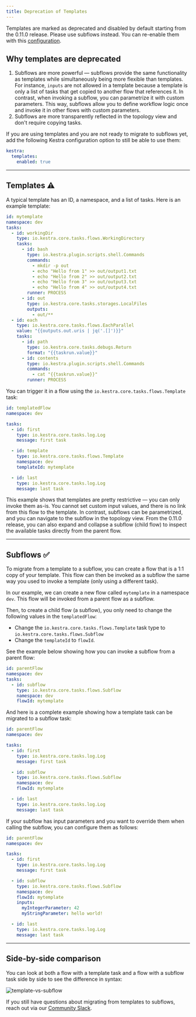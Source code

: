 ```yaml
---
title: Deprecation of Templates
---
```


Templates are marked as deprecated and disabled by default starting from the 0.11.0 release. Please use subflows instead. You can re-enable them with this [configuration](../09.administrator-guide/01.configuration/05.others.md).


## Why templates are deprecated

1. Subflows are more powerful — subflows provide the same functionality as templates while simultaneously being more flexible than templates. For instance,  `inputs` are not allowed in a template because a template is only a list of tasks that get copied to another flow that references it. In contrast, when invoking a subflow, you can parametrize it with custom parameters. This way, subflows allow you to define workflow logic once and invoke it in other flows with custom parameters.
2. Subflows are more transparently reflected in the topology view and don't require copying tasks.


If you are using templates and you are not ready to migrate to subflows yet, add the following Kestra configuration option to still be able to use them:

```yaml
kestra:
  templates:
    enabled: true
```


---

## Templates :warning:

A typical template has an ID, a namespace, and a list of tasks. Here is an example template:

```yaml
id: mytemplate
namespace: dev
tasks:
  - id: workingDir
    type: io.kestra.core.tasks.flows.WorkingDirectory
    tasks:
      - id: bash
        type: io.kestra.plugin.scripts.shell.Commands
        commands:
          - mkdir -p out
          - echo "Hello from 1" >> out/output1.txt
          - echo "Hello from 2" >> out/output2.txt
          - echo "Hello from 3" >> out/output3.txt
          - echo "Hello from 4" >> out/output4.txt
        runner: PROCESS
      - id: out
        type: io.kestra.core.tasks.storages.LocalFiles
        outputs:
          - out/**
  - id: each
    type: io.kestra.core.tasks.flows.EachParallel
    value: "{{outputs.out.uris | jq('.[]')}}"
    tasks:
      - id: path
        type: io.kestra.core.tasks.debugs.Return
        format: "{{taskrun.value}}"
      - id: contents
        type: io.kestra.plugin.scripts.shell.Commands
        commands:
          - cat "{{taskrun.value}}"
        runner: PROCESS
```

You can trigger it in a flow using the `io.kestra.core.tasks.flows.Template` task:

```yaml
id: templatedFlow
namespace: dev

tasks:
  - id: first
    type: io.kestra.core.tasks.log.Log
    message: first task

  - id: template
    type: io.kestra.core.tasks.flows.Template
    namespace: dev
    templateId: mytemplate

  - id: last
    type: io.kestra.core.tasks.log.Log
    message: last task
```

This example shows that templates are pretty restrictive — you can only invoke them as-is. You cannot set custom input values, and there is no link from this flow to the template. In contrast, subflows can be parametrized, and you can navigate to the subflow in the topology view. From the 0.11.0 release, you can also expand and collapse a subflow (child flow) to inspect the available tasks directly from the parent flow.

---

## Subflows ✅

To migrate from a template to a subflow, you can create a flow that is a 1:1 copy of your template. This flow can then be invoked as a subflow the same way you used to invoke a template (only using a different task).

In our example, we can create a new flow called `mytemplate` in a namespace `dev`. This flow will be invoked from a parent flow as a subflow.

Then, to create a child flow (a subflow), you only need to change the following values in the `templatedFlow`:
- Change the `io.kestra.core.tasks.flows.Template` task type to `io.kestra.core.tasks.flows.Subflow`
- Change the `templateId` to `flowId`.

See the example below showing how you can invoke a subflow from a parent flow:

```yaml
id: parentFlow
namespace: dev
tasks:
  - id: subflow
    type: io.kestra.core.tasks.flows.Subflow
    namespace: dev
    flowId: mytemplate
```

And here is a complete example showing how a template task can be migrated to a subflow task:

```yaml
id: parentFlow
namespace: dev

tasks:
  - id: first
    type: io.kestra.core.tasks.log.Log
    message: first task

  - id: subflow
    type: io.kestra.core.tasks.flows.Subflow
    namespace: dev
    flowId: mytemplate

  - id: last
    type: io.kestra.core.tasks.log.Log
    message: last task
```

If your subflow has input parameters and you want to override them when calling the subflow, you can configure them as follows:

```yaml
id: parentFlow
namespace: dev

tasks:
  - id: first
    type: io.kestra.core.tasks.log.Log
    message: first task

  - id: subflow
    type: io.kestra.core.tasks.flows.Subflow
    namespace: dev
    flowId: mytemplate
    inputs:
      myIntegerParameter: 42
      myStringParameter: hello world!

  - id: last
    type: io.kestra.core.tasks.log.Log
    message: last task
```

---

## Side-by-side comparison

You can look at both a flow with a template task and a flow with a subflow task side by side to see the difference in syntax:


![template-vs-subflow](/docs/migrations/template-vs-subflow.png)


If you still have questions about migrating from templates to subflows, reach out via our [Community Slack](https://kestra.io/slack).

